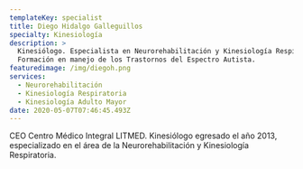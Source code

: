 ```yaml
---
templateKey: specialist
title: Diego Hidalgo Galleguillos
specialty: Kinesiología
description: >
  Kinesiólogo. Especialista en Neurorehabilitación y Kinesiología Respiratoria.
  Formación en manejo de los Trastornos del Espectro Autista.
featuredimage: /img/diegoh.png
services:
  - Neurorehabilitación
  - Kinesiología Respiratoria
  - Kinesiología Adulto Mayor
date: 2020-05-07T07:46:45.493Z
---
```

CEO Centro Médico Integral LITMED. Kinesiólogo egresado el año 2013, especializado en el área de la Neurorehabilitación y Kinesiología Respiratoria.